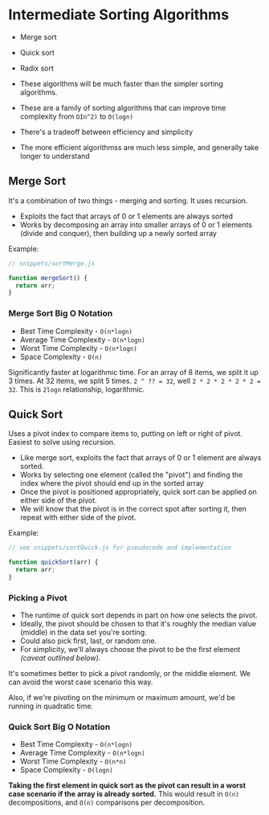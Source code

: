 # Intermediate Sorting Algorithms

- Merge sort
- Quick sort
- Radix sort

- These algorithms will be much faster than the simpler sorting algorithms.
- These are a family of sorting algorithms that can improve time complexity from `OIn^2)` to `O(logn)`
- There's a tradeoff between efficiency and simplicity
- The more efficient algorithmss are much less simple, and generally take longer to understand

## Merge Sort

It's a combination of two things - merging and sorting. It uses recursion.

- Exploits the fact that arrays of 0 or 1 elements are always sorted
- Works by decomposing an array into smaller arrays of 0 or 1 elements (divide and conquer), then building up a newly sorted array

Example:

```js
// snippets/sortMerge.js

function mergeSort() {
  return arr;
}
```

### Merge Sort Big O Notation

- Best Time Complexity - `O(n*logn)`
- Average Time Complexity - `O(n*logn)`
- Worst Time Complexity - `O(n*logn)`
- Space Complexity - `O(n)`

Significantly faster at logarithmic time. For an array of 8 items, we split it up 3 times. At 32 items, we split 5 times. `2 ^ ?? = 32`, well `2 * 2 * 2 * 2 * 2 = 32`. This is `2logn` relationship, logarithmic.

## Quick Sort

Uses a pivot index to compare items to, putting on left or right of pivot. Easiest to solve using recursion.

- Like merge sort, exploits the fact that arrays of 0 or 1 element are always sorted.
- Works by selecting one element (called the "pivot") and finding the index where the pivot should end up in the sorted array
- Once the pivot is positioned appropriately, quick sort can be applied on either side of the pivot.
- We will know that the pivot is in the correct spot after sorting it, then repeat with either side of the pivot.

Example:

```js
// see snippets/sortQuick.js for pseudocode and implementation

function quickSort(arr) {
  return arr;
}
```

### Picking a Pivot

- The runtime of quick sort depends in part on how one selects the pivot.
- Ideally, the pivot should be chosen to that it's roughly the median value (middle) in the data set you're sorting.
- Could also pick first, last, or random one.
- For simplicity, we'll always choose the pivot to be the first element _(caveat outlined below)_.

It's sometimes better to pick a pivot randomly, or the middle element. We can avoid the worst case scenario this way.

Also, if we're pivoting on the minimum or maximum amount, we'd be running in quadratic time.

### Quick Sort Big O Notation

- Best Time Complexity - `O(n*logn)`
- Average Time Complexity - `O(n*logn)`
- Worst Time Complexity - `O(n*n)`
- Space Complexity - `O(logn)`

**Taking the first element in quick sort as the pivot can result in a worst case scenario if the array is already sorted.** This would result in `O(n)` decompositions, and `O(n)` comparisons per decomposition.
